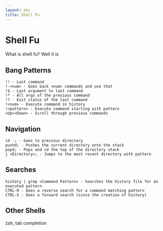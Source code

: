 ```yaml
---
layout: doc
title: Shell Fu
---
```


# Shell Fu

What is shell fu? Well it is

## Bang Patterns

```
!! - Last command
!-<num> - Goes back <num> commands and use that
!$ - Last argument to last command
!* - All args of the previous command
!? - Exit status of the last command
!<num> - Execute command in history
!<pattern> - Execute command starting with pattern
<Up><Down> - Scroll through previous commands
```

## Navigation

```
cd -; - Goes to previous directory
pushd; - Pushes the current directory onto the stack
popd; - Pops and cd the top of the directory stack
j <Directory>; - Jumps to the most recent directory with pattern
```

## Searches

```
history | grep <Command Pattern> - Searches the history file for an executed pattern
CTRL-R - Does a reverse search for a command matching pattern
CTRL-S - Does a forward search (since the creation of history)
```

## Other Shells

zsh, tab completion
